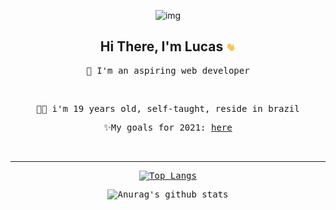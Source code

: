 <p align="center" ><img margin="auto" alt="img" src="https://media1.giphy.com/media/Wj7lNjMNDxSmc/giphy.gif?cid=ecf05e47f8931a952f05c21f539ce779c6e0009299656474&rid=giphy.gif" width="200" height="auto" /></p>

<h2 align="center">Hi There, I'm Lucas <img src="https://raw.githubusercontent.com/ABSphreak/ABSphreak/master/gifs/Hi.gif" width="15"></img></h2>

<samp>
<p align="center">🚀 I'm an aspiring web developer</p>

<br>
<p align="center">👨‍💻  i'm 19 years old, self-taught, reside in brazil</p>

<p align="center">✨My goals for 2021: <a href="https://www.notion.so/faturamentow52/Front-End-developer-03df83683aa6486fa40898d90f152aa2" target="blank">here</a> </p>

<br>
<hr>
<div align="center">

[![Top Langs](https://github-readme-stats.vercel.app/api/top-langs/?username=LucasBaierle&layout=compact)](https://github.com/LucasBaierle/github-readme-stats)

</div>
<div align="center">
  
![Anurag's github stats](https://github-readme-stats.vercel.app/api?username=LucasBaierle&show_icons=true)

</div>
